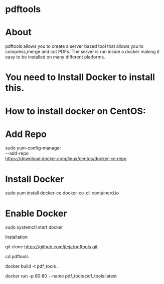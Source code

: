 # pdftools

# About
pdftools allows you to create a server based tool that allows you to compress,merge and cut PDFs. The server is run inside a docker making it easy to be installed on many different platforms.



# You need to Install Docker to install this.

# How to install docker on CentOS:

# Add Repo
sudo yum-config-manager \
    --add-repo \
    https://download.docker.com/linux/centos/docker-ce.repo
# Install Docker
sudo yum install docker-ce docker-ce-cli containerd.io
# Enable Docker
sudo systemctl start docker



Installation

git clone https://github.com/jteja/pdftools.git

cd pdftools

docker build -t pdf_tools .

docker run -p 80:80 --name pdf_tools pdf_tools:latest
